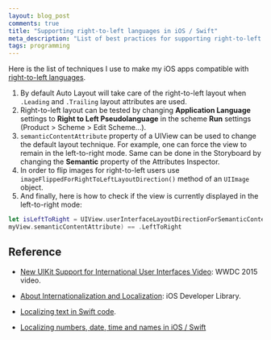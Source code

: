 ```yaml
---
layout: blog_post
comments: true
title: "Supporting right-to-left languages in iOS / Swift"
meta_description: "List of best practices for supporting right-to-left language in iOS apps with Swift."
tags: programming
---
```


Here is the list of techniques I use to make my iOS apps compatible with [right-to-left languages](https://en.wikipedia.org/wiki/Right-to-left).

1. By default Auto Layout will take care of the right-to-left layout when `.Leading` and `.Trailing` layout attributes are used.
1. Right-to-left layout can be tested by changing **Application Language** settings to **Right to Left Pseudolanguage** in the scheme **Run** settings (Product > Scheme > Edit Scheme...).
1. `semanticContentAttribute` property of a UIView can be used to change the default layout technique. For example, one can force the view to remain in the left-to-right mode. Same can be done in the Storyboard by changing the **Semantic** property of the Attributes Inspector.
1. In order to flip images for right-to-left users use `imageFlippedForRightToLeftLayoutDirection()` method of an `UIImage` object.
1. And finally, here is how to check if the view is currently displayed in the left-to-right mode:

```swift
let isLeftToRight = UIView.userInterfaceLayoutDirectionForSemanticContentAttribute(
myView.semanticContentAttribute) == .LeftToRight
```


## Reference

* [New UIKit Support for International User Interfaces Video](https://developer.apple.com/videos/play/wwdc2015-222/): WWDC 2015 video.

* [About Internationalization and Localization](https://developer.apple.com/library/ios/documentation/MacOSX/Conceptual/BPInternational/Introduction/Introduction.html): iOS Developer Library.

* [Localizing text in Swift code](/blog/localizing-text-in-swift).

* [Localizing numbers, date, time and names in iOS / Swift](/blog/localizing-numbers-date-time-and-names-in-ios-with-swift/)










